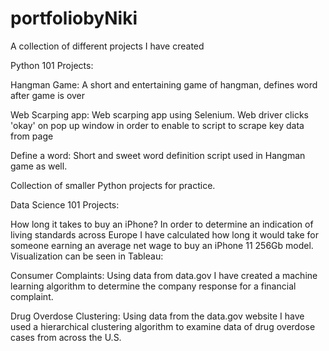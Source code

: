 # portfoliobyNiki
A collection of different projects I have created

Python 101 Projects:

Hangman Game: 
A short and entertaining game of hangman, defines word after game is over

Web Scarping app:
Web scarping app using Selenium. Web driver clicks 'okay' on pop up window in order to enable to script to scrape key data from page

Define a word:
Short and sweet word definition script used in Hangman game as well.

Collection of smaller Python projects for practice.

Data Science 101 Projects:

How long it takes to buy an iPhone?
In order to determine an indication of living standards across Europe I have calculated how long it would take for someone earning an average net wage to buy an iPhone 11 256Gb model. Visualization can be seen in Tableau: 

Consumer Complaints:
Using data from data.gov I have created a machine learning algorithm to determine the company response for a financial complaint.

Drug Overdose Clustering:
Using data from the data.gov website I have used a hierarchical clustering algorithm to examine data of drug overdose cases from across the U.S.
